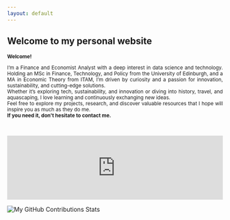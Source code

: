 ```yaml
---
layout: default
---
```


## Welcome to my personal website

<div style="text-align: justify;font-size:smaller;">
<b>Welcome!</b>

I’m a Finance and Economist Analyst with a deep interest in data science and technology. Holding an MSc in Finance, Technology, and Policy from the University of Edinburgh, and a MA in Economic Theory from ITAM, I’m driven by curiosity and a passion for innovation, sustainability, and cutting-edge solutions.
<br>
Whether it’s exploring tech, sustainability, and innovation or diving into history, travel, and aquascaping, I love learning and continuously exchanging new ideas. 
<br>
Feel free to explore my projects, research, and discover valuable resources that I hope will inspire you as much as they do me.
<br>
<b>If you need it, don't hesitate to contact me. </b>

<br>
<br>
</div>

<iframe src="https://ghchart.rshah.org/GregSom-MSc" frameborder="0" scrolling="0" width="100%" height="150px" style="max-width: 600px; margin: auto;"></iframe>

![My GitHub Contributions Stats](https://github-readme-stats.vercel.app/api?username=GregSom-MSc&show_icons=true&theme=calm)
